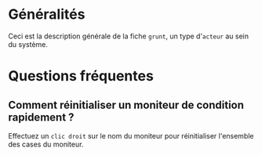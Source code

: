 # Généralités

Ceci est la description générale de la fiche `grunt`, un type d'`acteur` au sein du système.

# Questions fréquentes

## Comment réinitialiser un moniteur de condition rapidement ?

Effectuez un `clic droit` sur le nom du moniteur pour réinitialiser l'ensemble des cases du moniteur.
